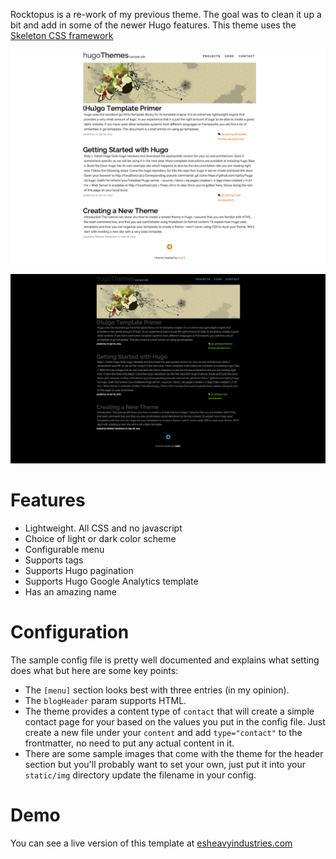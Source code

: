 Rocktopus is a re-work of my previous theme. The goal was to clean it up a bit and add in some of the newer Hugo features.
This theme uses the [Skeleton CSS framework](http://getskeleton.com/)

![Theme screenshot](images/screenshot.png)

![Theme screenshot dark](images/screenshot-dark.png)

# Features
* Lightweight. All CSS and no javascript
* Choice of light or dark color scheme
* Configurable menu
* Supports tags
* Supports Hugo pagination
* Supports Hugo Google Analytics template
* Has an amazing name


# Configuration
The sample config file is pretty well documented and explains what setting does what but here are some key points:

* The `[menu]` section looks best with three entries (in my opinion).
* The `blogHeader` param supports HTML.
* The theme provides a content type of `contact` that will create a simple contact page for your based on the values you put in the config file. Just create a new file under your `content` and add `type="contact"` to the frontmatter, no need to put any actual content in it.
* There are some sample images that come with the theme for the header section but you'll probably want to set your own, just put it into your `static/img` directory update the filename in your config.

# Demo
You can see a live version of this template at [esheavyindustries.com](http://esheavyindustries.com)
